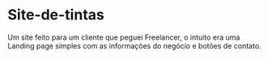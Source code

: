 # Site-de-tintas
Um site feito para um cliente que peguei Freelancer, o intuito era uma Landing page simples com as informações do negócio e botões de contato.
